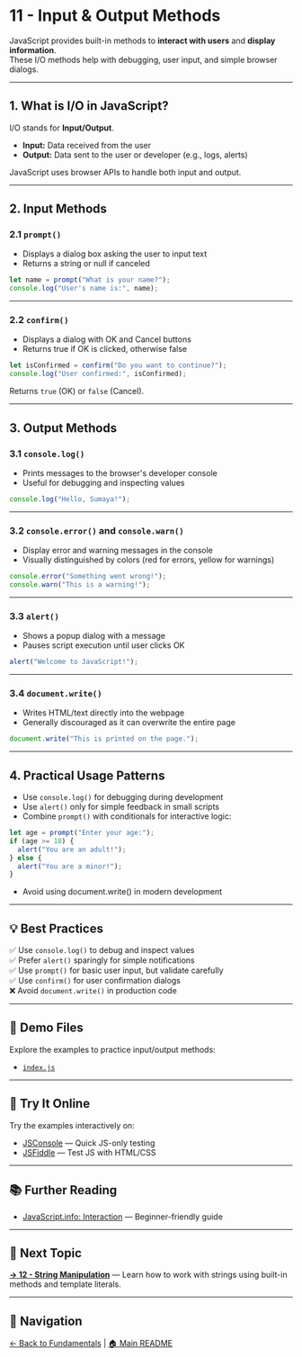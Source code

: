 # 11 - Input & Output Methods

JavaScript provides built-in methods to **interact with users** and **display information**.  
These I/O methods help with debugging, user input, and simple browser dialogs.

---

## 1. What is I/O in JavaScript?

I/O stands for **Input/Output**.

- **Input:** Data received from the user  
- **Output:** Data sent to the user or developer (e.g., logs, alerts)

JavaScript uses browser APIs to handle both input and output.

---

## 2. Input Methods

### 2.1 `prompt()`

- Displays a dialog box asking the user to input text
- Returns a string or null if canceled

```js
let name = prompt("What is your name?");
console.log("User's name is:", name);
```

---

### 2.2 `confirm()`

- Displays a dialog with OK and Cancel buttons
- Returns true if OK is clicked, otherwise false

```js
let isConfirmed = confirm("Do you want to continue?");
console.log("User confirmed:", isConfirmed);
```

Returns `true` (OK) or `false` (Cancel).

---

## 3. Output Methods

### 3.1 `console.log()`

- Prints messages to the browser's developer console  
- Useful for debugging and inspecting values

```js
console.log("Hello, Sumaya!");
```

---

### 3.2 `console.error()` and `console.warn()`

- Display error and warning messages in the console
- Visually distinguished by colors (red for errors, yellow for warnings)

```js
console.error("Something went wrong!");
console.warn("This is a warning!");
```

---

### 3.3 `alert()`

- Shows a popup dialog with a message
- Pauses script execution until user clicks OK

```js
alert("Welcome to JavaScript!");
```

---

### 3.4 `document.write()`

- Writes HTML/text directly into the webpage
- Generally discouraged as it can overwrite the entire page

```js
document.write("This is printed on the page.");
```

---

## 4. Practical Usage Patterns

- Use `console.log()` for debugging during development
- Use `alert()` only for simple feedback in small scripts
- Combine `prompt()` with conditionals for interactive logic:

```js
let age = prompt("Enter your age:");
if (age >= 18) {
  alert("You are an adult!");
} else {
  alert("You are a minor!");
}
```

- Avoid using document.write() in modern development

---

## 💡 Best Practices

✅ Use `console.log()` to debug and inspect values  
✅ Prefer `alert()` sparingly for simple notifications  
✅ Use `prompt()` for basic user input, but validate carefully  
✅ Use `confirm()` for user confirmation dialogs  
❌ Avoid `document.write()` in production code  

---

## 📂 Demo Files

Explore the examples to practice input/output methods:

- [`index.js`](index.js)  

---

## 🧪 Try It Online

Try the examples interactively on:

- [JSConsole](https://jsconsole.com) — Quick JS-only testing  
- [JSFiddle](https://jsfiddle.net) — Test JS with HTML/CSS  

---

## 📚 Further Reading

- [JavaScript.info: Interaction](https://javascript.info/alert-prompt-confirm) — Beginner-friendly guide  

---

## 🔗 Next Topic

**[→ 12 - String Manipulation](../12-string-manipulation/README.md)** — Learn how to work with strings using built-in methods and template literals.

---

## 🧭 Navigation

[← Back to Fundamentals](../README.md) | [🏠 Main README](../../README.md)
